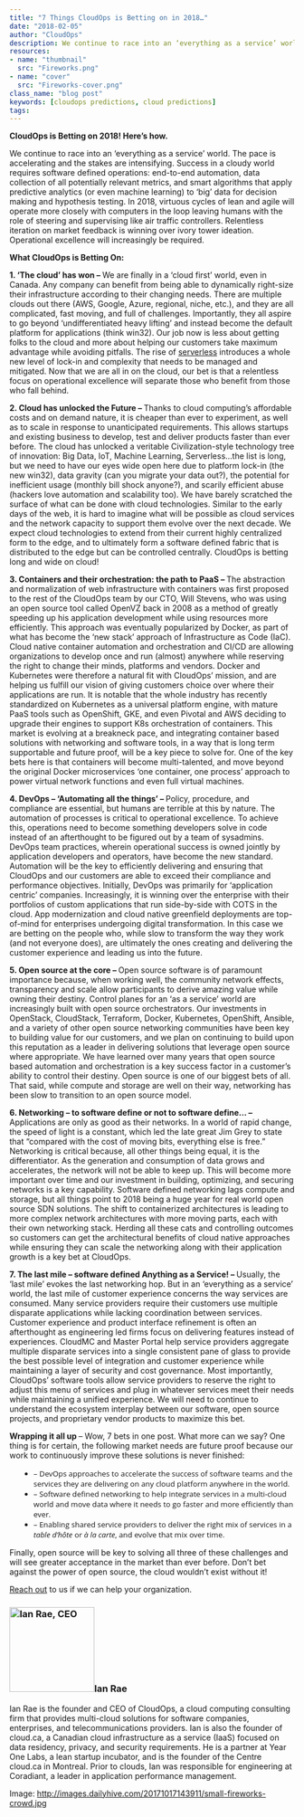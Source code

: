 ```yaml
---
title: "7 Things CloudOps is Betting on in 2018…"
date: "2018-02-05"
author: "CloudOps"
description: We continue to race into an ‘everything as a service’ world. Here are CloudOps' predictions for 2018.
resources:
- name: "thumbnail"
  src: "Fireworks.png"
- name: "cover"
  src: "Fireworks-cover.png"
class_name: "blog post"
keywords: [cloudops predictions, cloud predictions]
tags:
---
```


<div class="post-content"><p><strong>CloudOps is Betting on 2018! Here’s how.</strong></p><p>We continue to race into an ‘everything as a service’ world. The pace is accelerating and the stakes are intensifying. Success in a cloudy world requires software defined operations: end-to-end automation, data collection of all potentially relevant metrics, and smart algorithms that apply predictive analytics (or even machine learning) to ‘big’ data for decision making and hypothesis testing. In 2018, virtuous cycles of lean and agile will operate more closely with computers in the loop leaving humans with the role of steering and supervising like air traffic controllers. Relentless iteration on market feedback is winning over ivory tower ideation. Operational excellence will increasingly be required.</p><p><strong>What CloudOps is Betting On:</strong></p><p><strong>1. ‘The cloud’ has won – </strong> We are finally in a ‘cloud first’ world, even in Canada. Any company can benefit from being able to dynamically right-size their infrastructure according to their changing needs. There are multiple clouds out there (AWS, Google, Azure, regional, niche, etc.), and they are all complicated, fast moving, and full of challenges. Importantly, they all aspire to go beyond ‘undifferentiated heavy lifting’ and instead become the default platform for applications (think win32). Our job now is less about getting folks to the cloud and more about helping our customers take maximum advantage while avoiding pitfalls. The rise of <a href="https://www.cloudops.com/2018/02/serverless-computing-hot-or-not-2/?utm_content=66892097&amp;utm_medium=social&amp;utm_source=linkedin" target="_blank">serverless</a> introduces a whole new level of lock-in and complexity that needs to be managed and mitigated. Now that we are all in on the cloud, our bet is that a relentless focus on operational excellence will separate those who benefit from those who fall behind.</p><p><strong>2. Cloud has unlocked the Future – </strong> Thanks to cloud computing’s affordable costs and on demand nature, it is cheaper than ever to experiment, as well as to scale in response to unanticipated requirements. This allows startups and existing business to develop, test and deliver products faster than ever before. The cloud has unlocked a veritable Civilization-style technology tree of innovation: Big Data, IoT, Machine Learning, Serverless…the list is long, but we need to have our eyes wide open here due to platform lock-in (the new win32), data gravity (can you migrate your data out?), the potential for inefficient usage (monthly bill shock anyone?), and scarily efficient abuse (hackers love automation and scalability too). We have barely scratched the surface of what can be done with cloud technologies. Similar to the early days of the web, it is hard to imagine what will be possible as cloud services and the network capacity to support them evolve over the next decade. We expect cloud technologies to extend from their current highly centralized form to the edge, and to ultimately form a software defined fabric that is distributed to the edge but can be controlled centrally. CloudOps is betting long and wide on cloud!</p><p><strong>3. Containers and their orchestration: the path to PaaS – </strong> The abstraction and normalization of web infrastructure with containers was first proposed to the rest of the CloudOps team by our CTO, Will Stevens, who was using an open source tool called OpenVZ back in 2008 as a method of greatly speeding up his application development while using resources more efficiently. This approach was eventually popularized by Docker, as part of what has become the ‘new stack’ approach of Infrastructure as Code (IaC). Cloud native container automation and orchestration and CI/CD are allowing organizations to develop once and run (almost) anywhere while reserving the right to change their minds, platforms and vendors. Docker and Kubernetes were therefore a natural fit with CloudOps’ mission, and are helping us fulfill our vision of giving customers choice over where their applications are run. It is notable that the whole industry has recently standardized on Kubernetes as a universal platform engine, with mature PaaS tools such as OpenShift, GKE, and even Pivotal and AWS deciding to upgrade their engines to support K8s orchestration of containers. This market is evolving at a breakneck pace, and integrating container based solutions with networking and software tools, in a way that is long term supportable and future proof, will be a key piece to solve for. One of the key bets here is that containers will become multi-talented, and move beyond the original Docker microservices ‘one container, one process’ approach to power virtual network functions and even full virtual machines.</p><p><strong>4. DevOps – ‘Automating all the things’ – </strong> Policy, procedure, and compliance are essential, but humans are terrible at this by nature. The automation of processes is critical to operational excellence. To achieve this, operations need to become something developers solve in code instead of an afterthought to be figured out by a team of sysadmins. DevOps team practices, wherein operational success is owned jointly by application developers and operators, have become the new standard. Automation will be the key to efficiently delivering and ensuring that CloudOps and our customers are able to exceed their compliance and performance objectives. Initially, DevOps was primarily for ‘application centric’ companies. Increasingly, it is winning over the enterprise with their portfolios of custom applications that run side-by-side with COTS in the cloud. App modernization and cloud native greenfield deployments are top-of-mind for enterprises undergoing digital transformation. In this case we are betting on the people who, while slow to transform the way they work (and not everyone does), are ultimately the ones creating and delivering the customer experience and leading us into the future.</p><p><strong>5. Open source at the core – </strong> Open source software is of paramount importance because, when working well, the community network effects, transparency and scale allow participants to derive amazing value while owning their destiny. Control planes for an ‘as a service’ world are increasingly built with open source orchestrators. Our investments in OpenStack, CloudStack, Terraform, Docker, Kubernetes, OpenShift, Ansible, and a variety of other open source networking communities have been key to building value for our customers, and we plan on continuing to build upon this reputation as a leader in delivering solutions that leverage open source where appropriate. We have learned over many years that open source based automation and orchestration is a key success factor in a customer’s ability to control their destiny. Open source is one of our biggest bets of all. That said, while compute and storage are well on their way, networking has been slow to transition to an open source model.</p><p><strong>6. Networking – to software define or not to software define… – </strong> Applications are only as good as their networks. In a world of rapid change, the speed of light is a constant, which led the late great Jim Grey to state that “compared with the cost of moving bits, everything else is free.” Networking is critical because, all other things being equal, it is the differentiator. As the generation and consumption of data grows and accelerates, the network will not be able to keep up. This will become more important over time and our investment in building, optimizing, and securing networks is a key capability. Software defined networking lags compute and storage, but all things point to 2018 being a huge year for real world open source SDN solutions. The shift to containerized architectures is leading to more complex network architectures with more moving parts, each with their own networking stack. Herding all these cats and controlling outcomes so customers can get the architectural benefits of cloud native approaches while ensuring they can scale the networking along with their application growth is a key bet at CloudOps.</p><p><strong>7. The last mile – software defined Anything as a Service! – </strong> Usually, the ‘last mile’ evokes the last networking hop. But in an ‘everything as a service’ world, the last mile of customer experience concerns the way services are consumed. Many service providers require their customers use multiple disparate applications while lacking coordination between services. Customer experience and product interface refinement is often an afterthought as engineering led firms focus on delivering features instead of experiences. CloudMC and Master Portal help service providers aggregate multiple disparate services into a single consistent pane of glass to provide the best possible level of integration and customer experience while maintaining a layer of security and cost governance. Most importantly, CloudOps’ software tools allow service providers to reserve the right to adjust this menu of services and plug in whatever services meet their needs while maintaining a unified experience. We will need to continue to understand the ecosystem interplay between our software, open source projects, and proprietary vendor products to maximize this bet.</p><p><strong>Wrapping it all up </strong> – Wow, 7 bets in one post. What more can we say? One thing is for certain, the following market needs are future proof because our work to continuously improve these solutions is never finished:</p><ul style="margin: 15px 0 0 20px; font-family: Open Sans; font-size: 95%;"><li>– DevOps approaches to accelerate the success of software teams and the services they are delivering on any cloud platform anywhere in the world.</li><li>– Software defined networking to help integrate services in a multi-cloud world and move data where it needs to go faster and more efficiently than ever.</li><li>– Enabling shared service providers to deliver the right mix of services in a <i>table d’hôte</i> or <i>à la carte</i>, and evolve that mix over time.</li></ul><p>Finally, open source will be key to solving all three of these challenges and will see greater acceptance in the market than ever before. Don’t bet against the power of open source, the cloud wouldn’t exist without it!</p>
<p><a href="/contact-us/" target="_blank">Reach out</a> to us if we can help your organization.</p>

<h3><img class="alignleft" title="Ian Rae" src="/images/blog/post/irae_150x150.jpeg" alt="Ian Rae, CEO" width="150">Ian Rae</h3><p>Ian Rae is the founder and CEO of CloudOps, a cloud computing consulting firm that provides multi-cloud solutions for software companies, enterprises, and telecommunications providers. Ian is also the founder of cloud.ca, a Canadian cloud infrastructure as a service (IaaS) focused on data residency, privacy, and security requirements. He is a partner at Year One Labs, a lean startup incubator, and is the founder of the Centre cloud.ca in Montreal. Prior to clouds, Ian was responsible for engineering at Coradiant, a leader in application performance management.</p>
<p>Image: <a href="http://images.dailyhive.com/20171017143911/small-fireworks-crowd.jpg" target="_blank">http://images.dailyhive.com/20171017143911/small-fireworks-crowd.jpg</a></p>  </div>